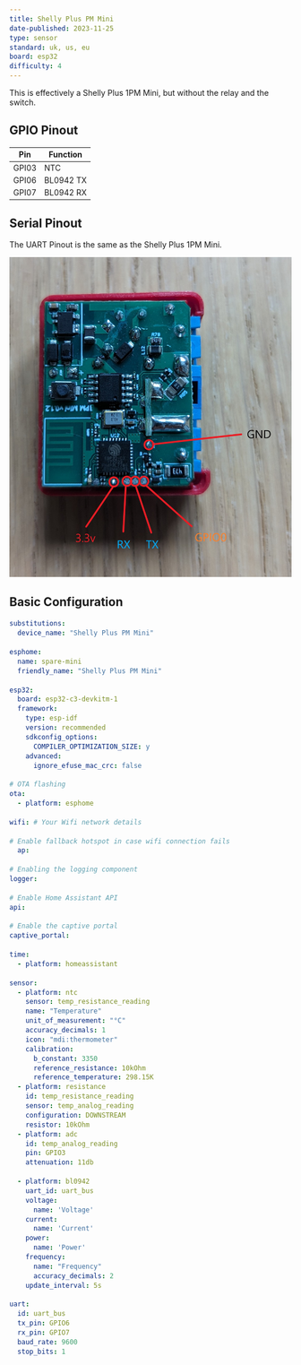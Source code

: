 ```yaml
---
title: Shelly Plus PM Mini
date-published: 2023-11-25
type: sensor
standard: uk, us, eu
board: esp32
difficulty: 4
---
```


This is effectively a Shelly Plus 1PM Mini, but without the relay and the switch.

## GPIO Pinout

| Pin   | Function     |
| ----- | ------------ |
| GPI03 | NTC          |
| GPI06 | BL0942 TX    |
| GPI07 | BL0942 RX    |

## Serial Pinout

The UART Pinout is the same as the Shelly Plus 1PM Mini.

![Shelly Plus 1PM Mini](../Shelly-Plus-1PM-Mini/shelly_plus_1pm_mini.png "Shelly Plus 1PM Mini")

## Basic Configuration

```yaml
substitutions:
  device_name: "Shelly Plus PM Mini"

esphome:
  name: spare-mini
  friendly_name: "Shelly Plus PM Mini"

esp32:
  board: esp32-c3-devkitm-1
  framework:
    type: esp-idf
    version: recommended
    sdkconfig_options:
      COMPILER_OPTIMIZATION_SIZE: y
    advanced:
      ignore_efuse_mac_crc: false
    
# OTA flashing
ota:
  - platform: esphome

wifi: # Your Wifi network details
  
# Enable fallback hotspot in case wifi connection fails  
  ap:

# Enabling the logging component
logger:

# Enable Home Assistant API
api:

# Enable the captive portal
captive_portal:

time:
  - platform: homeassistant

sensor:
  - platform: ntc
    sensor: temp_resistance_reading
    name: "Temperature"
    unit_of_measurement: "°C"
    accuracy_decimals: 1
    icon: "mdi:thermometer"
    calibration:
      b_constant: 3350
      reference_resistance: 10kOhm
      reference_temperature: 298.15K
  - platform: resistance
    id: temp_resistance_reading
    sensor: temp_analog_reading
    configuration: DOWNSTREAM
    resistor: 10kOhm
  - platform: adc
    id: temp_analog_reading
    pin: GPIO3
    attenuation: 11db

  - platform: bl0942
    uart_id: uart_bus
    voltage:
      name: 'Voltage'
    current:
      name: 'Current'
    power:
      name: 'Power'
    frequency:
      name: "Frequency"
      accuracy_decimals: 2
    update_interval: 5s

uart:
  id: uart_bus
  tx_pin: GPIO6
  rx_pin: GPIO7
  baud_rate: 9600
  stop_bits: 1

```
